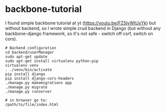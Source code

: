 # backbone-tutorial

I found simple backbone tutorial at yt (https://youtu.be/FZSjvWtUxYk) but without backend, so I wrote simple crud backend in Django (but without any backbone-django framework, so it's not safe - switch off csrf, switch on cors).

```
# Backend configuration
cd backend/userManager
sudo apt-get update
sudo apt-get install virtualenv python-pip
virtualenv venv
. ./venv/bin/activate
pip install django
pip install django-cors-headers
./manage.py makemigrations app
./manage.py migrate
./manage.py runserver

# in browser go to:
/path/to/file/index.html
```
